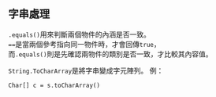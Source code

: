 ## 字串處理
<code>.equals()</code>用來判斷兩個物件的內涵是否一致。  
<code>==</code>是當兩個參考指向同一物件時，才會回傳<code>true</code>，  
而<code>.equals()</code>則是先確認兩物件的類別是否一致，才比較其內容值。  

<code>String.ToCharArray</code>是將字串變成字元陣列。
例：

    Char[] c = s.toCharArray()

